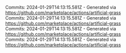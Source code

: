 Commits: 2024-01-29T14:13:15.581Z - Generated via https://github.com/marketplace/actions/artificial-grass
<br>
Commits: 2024-01-29T14:13:15.581Z - Generated via https://github.com/marketplace/actions/artificial-grass
<br>
Commits: 2024-01-29T14:13:15.581Z - Generated via https://github.com/marketplace/actions/artificial-grass
<br>
Commits: 2024-01-29T14:13:15.581Z - Generated via https://github.com/marketplace/actions/artificial-grass
<br>
